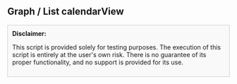 ## Graph / List calendarView

<!-- Disclaimer -->
<div style="border: 1px solid #ccc; padding: 10px; margin: 10px 0; background-color: #f9f9f9;">
    <strong>Disclaimer:</strong>
    <p>This script is provided solely for testing purposes. The execution of this script is entirely at the user's own risk. There is no guarantee of its proper functionality, and no support is provided for its use.</p>
</div>
